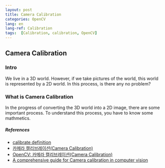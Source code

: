 ```yaml
---
layout: post
title: Camera Calibration
categories: OpenCV
lang: en
lang-ref: Calibration
tags:  [Calibration, calibration, OpenCV]
---
```

## Camera Calibration
### Intro
We live in a 3D world. However, if we take pictures of the world, this world is represented by a 2D world. In this process, is there any no problem?

### What is Camera Calibration
In the progress of converting the 3D world into a 2D image, there are some important process. To understand this process, you have to know some mathmetics. 

##### References
- [calibrate definition](https://www.collinsdictionary.com/dictionary/english/calibrate)
- [카메라 캘리브레이션(Camera Calibration)](https://darkpgmr.tistory.com/32)
- [OpenCV: 카메라 캘리브레이션(Camera Calibration)](https://foss4g.tistory.com/1665)
- [A comprehensive guide for Camera calibration in computer vision](https://www.analyticsvidhya.com/blog/2021/10/a-comprehensive-guide-for-cameraa-calibration-in-computer-vision/)